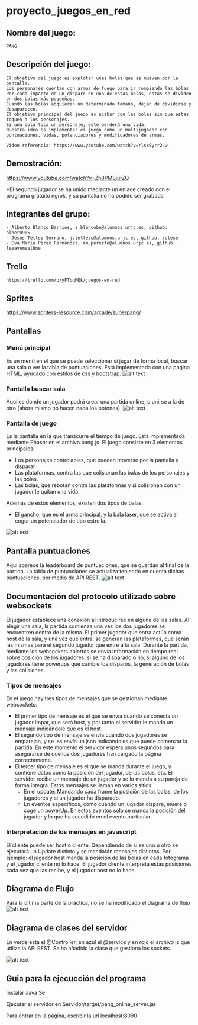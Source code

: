 ﻿# proyecto_juegos_en_red
 

## Nombre del juego:
	PANG

## Descripción del juego:
	El objetivo del juego es explotar unas bolas que se mueven por la pantalla.
	Los personajes cuentan con armas de fuego para ir rompiendo las bolas. 
	Por cada impacto de un disparo en una de estas bolas, estas se dividen en dos bolas más pequeñas.
	Cuando las bolas adquieren un determinado tamaño, dejan de dividirse y desaparecen.
	El objetivo principal del juego es acabar con las bolas sin que estas toquen a los personajes.
	Si una bola toca un personaje, este perderá una vida.
	Nuestra idea es implementar el juego como un multijugador con puntuaciones, vidas, potenciadores y modificadores de armas.

	Video referencia: https://www.youtube.com/watch?v=rlsx9yrr2-w
	
 ## Demostración:
 https://www.youtube.com/watch?v=Zh8PMSjurZQ
 
 *El segundo jugador se ha unido mediante un enlace creado con el programa gratuito ngrok, y su pantalla no ha podido ser grabada

## Integrantes del grupo:
    - Alberto Blanco Barrios, a.blancoba@alumnos.urjc.es, github: alber0905
    - Jesús Téllez Serrano, j.tellezs@alumnos.urjc.es, github: jetese
    - Eva María Pérez Fernández, em.perezfe@alumnos.urjc.es, github: leeavemeal0ne

## Trello
    https://trello.com/b/yFTcqMEk/juegos-en-red


## Sprites
https://www.spriters-resource.com/arcade/superpang/

## Pantallas

### Menú principal

Es un menú en el que se puede seleccionar si jugar de forma local, buscar una sala o ver la tabla de puntuaciones. 
Está implementada con una página HTML, ayudado con estilos de css y bootstrap. 
![alt text](/pang_online/screenshots/menuprincipal.png)

### Pantalla buscar sala 
Aquí es donde un jugador podrá crear una partida online, o unirse a la de otro (ahora mismo no hacen nada los botones).
![alt text](/pang_online/screenshots/seleccionsala.png)

### Pantalla de juego
Es la pantalla en la que transcurre el tiempo de juego. Está implementada mediante Phaser en el archivo pang.js.
El juego consiste en 3 elementos principales:
- Los personajes controlables, que pueden moverse por la pantalla y disparar.
- Las plataformas, contra las que colisionan las balas de los personajes y las bolas.
- Las bolas, que rebotan contra las plataformas y si colisionan con un jugador le quitan una vida.

Además de estos elementos, existen dos tipos de balas: 
- El gancho, que es el arma principal, y la bala láser, que se activa al coger un potenciador de tipo estrella.

![alt text](/pang_online/screenshots/partida.png)

## Pantalla puntuaciones

Aquí aparece la leaderboard de puntuaciones, que se guardan al final de la partida. La tabla de puntuaciones se actualiza
teniendo en cuenta dichas puntuaciones, por medio de API REST.
![alt text](/pang_online/screenshots/puntuacion.png)

## Documentación del protocolo utilizado sobre websockets

El jugador establece una conexión al introducirse en alguna de las salas. Al elegir una sala, la partida comienza una vez los dos jugadores se encuentren dentro de la misma. El primer jugador que entra actúa como host de la sala, y una vez que entra,
se generan las plataformas, que serán las mismas para el segundo jugador que entre a la sala. Durante la partida,
mediante los websockets abiertos se envía información en tiempo real sobre posición de los jugadores, si se ha disparado o no, si alguno de los jugadores tiene powerups que cambie los disparos, la generación de bolas y las colisiones.

### Tipos de mensajes
En el juego hay tres tipos de mensajes que se gestionan mediante websockets:
- El primer tipo de mensaje es el que se envía cuando se conecta un jugador impar, que será host, y por tanto el servidor le manda un mensaje indicándole que es el host.
- El segundo tipo de mensaje se envía cuando dos jugadores se emparejan, y se les envía un json indicándoles que puede comenzar la partida. En este momento el servidor espera unos segundos para asegurarse de que los dos jugadores han cargado la página correctamente.
- El tercer tipo de mensaje es el que se manda durante el juego, y contiene datos como la posición del jugador, de las bolas, etc. El servidor recibe un mensaje de un jugador y se lo manda a su pareja de forma íntegra. Estos mensajes se llaman en varios sitios.
	- En el update: Mandando cada frame la posición de las bolas, de los jugadores y si un jugador ha disparado.
	- En eventos específicos, como cuando un jugador dispara, muere o coge un powerUp. En estos eventos solo se manda la posición del jugador y lo que ha sucedido en el evento particular.

### Interpretación de los mensajes en javascript
El cliente puede ser host o cliente. Dependiendo de si es uno u otro se ejecutará un Update distinto y se mandarán mensajes distintos. Por ejemplo: el jugador host manda la posición de las bolas en cada fotograma y el jugador cliente no lo hace. El jugador cliente interpreta estas posiciones cada vez que las recibe, y el jugador host no lo hace.


## Diagrama de Flujo
Para la última parte de la práctica, no se ha modificado el diagrama de flujo 
![alt text](/pang_online/screenshots/Diagrama_de_flujo.png)

## Diagrama de clases del servidor

En verde está el @Controller, en azul el @service y en rojo el archivo js que utiliza la API REST.
Se ha añadido la clase que gestiona los sockets.

![alt text](/pang_online/screenshots/Diagrama_de_clases_server.PNG)

## Guia para la ejecucción del programa

Instalar Java Se

Ejecutar el servidor en Servidor/target/pang_online_server.jar

Para entrar en la página, escribir la url localhost:8090
